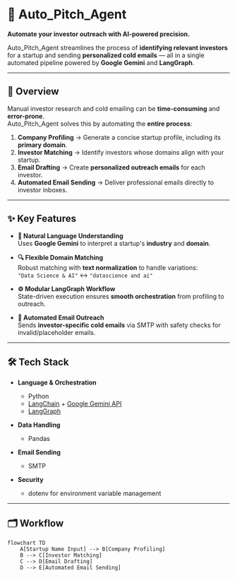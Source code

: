 # 🚀 Auto_Pitch_Agent

**Automate your investor outreach with AI-powered precision.**

Auto_Pitch_Agent streamlines the process of **identifying relevant investors** for a startup and sending **personalized cold emails** — all in a single automated pipeline powered by **Google Gemini** and **LangGraph**.

---

## 📌 Overview

Manual investor research and cold emailing can be **time-consuming** and **error-prone**.  
Auto_Pitch_Agent solves this by automating the **entire process**:

1. **Company Profiling** → Generate a concise startup profile, including its **primary domain**.
2. **Investor Matching** → Identify investors whose domains align with your startup.
3. **Email Drafting** → Create **personalized outreach emails** for each investor.
4. **Automated Email Sending** → Deliver professional emails directly to investor inboxes.

---

## ✨ Key Features

- **🧠 Natural Language Understanding**  
  Uses **Google Gemini** to interpret a startup's **industry** and **domain**.
  
- **🔍 Flexible Domain Matching**  
  Robust matching with **text normalization** to handle variations:  
  `"Data Science & AI"` ↔ `"datascience and ai"`

- **⚙ Modular LangGraph Workflow**  
  State-driven execution ensures **smooth orchestration** from profiling to outreach.

- **📧 Automated Email Outreach**  
  Sends **investor-specific cold emails** via SMTP with safety checks for invalid/placeholder emails.

---

## 🛠 Tech Stack

- **Language & Orchestration**
  - Python
  - [LangChain](https://www.langchain.com/) + [Google Gemini API](https://ai.google.dev/)
  - [LangGraph](https://www.langchain.com/langgraph)

- **Data Handling**
  - Pandas

- **Email Sending**
  - SMTP

- **Security**
  - dotenv for environment variable management

---

## 🗂 Workflow

```mermaid
flowchart TD
    A[Startup Name Input] --> B[Company Profiling]
    B --> C[Investor Matching]
    C --> D[Email Drafting]
    D --> E[Automated Email Sending]
